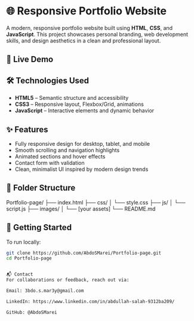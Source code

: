 

# 🌐 Responsive Portfolio Website

A modern, responsive portfolio website built using **HTML**, **CSS**, and **JavaScript**. This project showcases personal branding, web development skills, and design aesthetics in a clean and professional layout.

## 📸 Live Demo
<!-- [View the Website](https://AbdoSMarei.github.io/Portfolio-page/)  
*(Replace with your actual GitHub Pages link if deployed)* -->

## 🛠️ Technologies Used
- **HTML5** – Semantic structure and accessibility
- **CSS3** – Responsive layout, Flexbox/Grid, animations
- **JavaScript** – Interactive elements and dynamic behavior

## ✨ Features
- Fully responsive design for desktop, tablet, and mobile
- Smooth scrolling and navigation highlights
- Animated sections and hover effects
- Contact form with validation
- Clean, minimalist UI inspired by modern design trends

## 📁 Folder Structure
Portfolio-page/ 
├── index.html 
├── css/ 
│ └── style.css 
├── js/ 
│ └── script.js 
├── images/ 
│ └── [your assets] 
└── README.md



## 🚀 Getting Started

To run locally:

```bash
git clone https://github.com/AbdoSMarei/Portfolio-page.git
cd Portfolio-page


📬 Contact
For collaborations or feedback, reach out via:

Email: 3bdo.s.mar3y@gmail.com

LinkedIn: https://www.linkedin.com/in/abdullah-salah-9312ba209/

GitHub: @AbdoSMarei